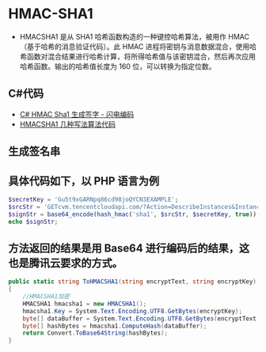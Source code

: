 # HMAC-SHA1

- HMACSHA1 是从 SHA1 哈希函数构造的一种键控哈希算法，被用作 HMAC（基于哈希的消息验证代码）。此 HMAC
  进程将密钥与消息数据混合，使用哈希函数对混合结果进行哈希计算，将所得哈希值与该密钥混合，然后再次应用哈希函数。输出的哈希值长度为 160
  位，可以转换为指定位数。

## C#代码

- [C# HMAC Sha1 生成签字 - 闪电编码](https://blog.csdn.net/wenw50/article/details/81903088)
- [HMACSHA1 几种写法算法代码](https://blog.csdn.net/lixiaoer757/article/details/8016542)

## 生成签名串

## 具体代码如下，以 PHP 语言为例

```php
$secretKey = 'Gu5t9xGARNpq86cd98joQYCN3EXAMPLE';
$srcStr = 'GETcvm.tencentcloudapi.com/?Action=DescribeInstances&InstanceIds.0=ins-09dx96dg&Limit=20&Nonce=11886&Offset=0&Region=ap-guangzhou&SecretId=AKIDz8krbsJ5yKBZQpn74WFkmLPx3EXAMPLE&Timestamp=1465185768&Version=2017-03-12';
$signStr = base64_encode(hash_hmac('sha1', $srcStr, $secretKey, true));
echo $signStr;
```

## 方法返回的结果是用 Base64 进行编码后的结果，这也是腾讯云要求的方式。

```C#
public static string ToHMACSHA1(string encryptText, string encryptKey)
{
    //HMACSHA1加密
    HMACSHA1 hmacsha1 = new HMACSHA1();
    hmacsha1.Key = System.Text.Encoding.UTF8.GetBytes(encryptKey);
    byte[] dataBuffer = System.Text.Encoding.UTF8.GetBytes(encryptText);
    byte[] hashBytes = hmacsha1.ComputeHash(dataBuffer);
    return Convert.ToBase64String(hashBytes);
}
```

